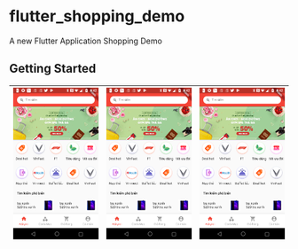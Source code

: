 # flutter_shopping_demo

A new Flutter Application Shopping Demo

## Getting Started
|  ![Day1](demo/day1_home_ver2.png) | ![Day1](demo/day1_home_ver2.png)   | ![Day1](demo/day1_home_ver2.png)   |
|---|---|---|
